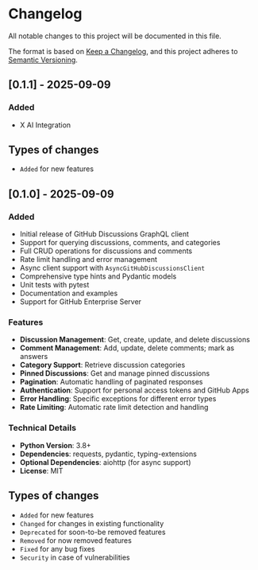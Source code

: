 # Changelog

All notable changes to this project will be documented in this file.

The format is based on [Keep a Changelog](https://keepachangelog.com/en/1.0.0/),
and this project adheres to [Semantic Versioning](https://semver.org/spec/v2.0.0.html).

## [0.1.1] - 2025-09-09

### Added
- X AI Integration

## Types of changes
- `Added` for new features

## [0.1.0] - 2025-09-09

### Added
- Initial release of GitHub Discussions GraphQL client
- Support for querying discussions, comments, and categories
- Full CRUD operations for discussions and comments
- Rate limit handling and error management
- Async client support with `AsyncGitHubDiscussionsClient`
- Comprehensive type hints and Pydantic models
- Unit tests with pytest
- Documentation and examples
- Support for GitHub Enterprise Server

### Features
- **Discussion Management**: Get, create, update, and delete discussions
- **Comment Management**: Add, update, delete comments; mark as answers
- **Category Support**: Retrieve discussion categories
- **Pinned Discussions**: Get and manage pinned discussions
- **Pagination**: Automatic handling of paginated responses
- **Authentication**: Support for personal access tokens and GitHub Apps
- **Error Handling**: Specific exceptions for different error types
- **Rate Limiting**: Automatic rate limit detection and handling

### Technical Details
- **Python Version**: 3.8+
- **Dependencies**: requests, pydantic, typing-extensions
- **Optional Dependencies**: aiohttp (for async support)
- **License**: MIT

## Types of changes
- `Added` for new features
- `Changed` for changes in existing functionality
- `Deprecated` for soon-to-be removed features
- `Removed` for now removed features
- `Fixed` for any bug fixes
- `Security` in case of vulnerabilities
